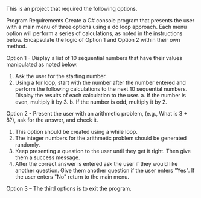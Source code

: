 This is an project that required the following options.

Program Requirements
Create a C# console program that presents the user with a main menu of three options using a do loop approach. Each
menu option will perform a series of calculations, as noted in the instructions below. Encapsulate the logic of Option 1
and Option 2 within their own method. 


Option 1 - Display a list of 10 sequential numbers that have their values manipulated as noted below.
1. Ask the user for the starting number.
2. Using a for loop, start with the number after the number entered and perform the following calculations to the
next 10 sequential numbers. Display the results of each calculation to the user.
a. If the number is even, multiply it by 3.
b. If the number is odd, multiply it by 2.

Option 2 - Present the user with an arithmetic problem, (e.g., What is 3 + 8?), ask for the answer, and check it.
1. This option should be created using a while loop.
2. The integer numbers for the arithmetic problem should be generated randomly.
3. Keep presenting a question to the user until they get it right. Then give them a success message.
4. After the correct answer is entered ask the user if they would like another question. Give them another question
if the user enters "Yes". If the user enters "No" return to the main menu.

Option 3 – The third options is to exit the program. 
